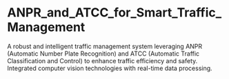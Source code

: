 # ANPR_and_ATCC_for_Smart_Traffic_Management
A robust and intelligent traffic management system leveraging ANPR (Automatic Number Plate Recognition) and ATCC (Automatic Traffic Classification and Control) to enhance traffic efficiency and safety. Integrated computer vision technologies with real-time data processing.
